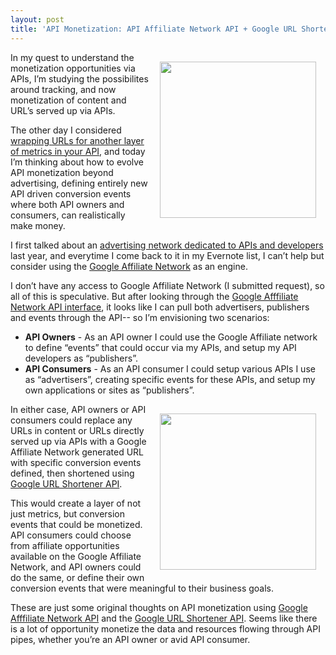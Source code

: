 ```yaml
---
layout: post
title: 'API Monetization: API Affiliate Network API + Google URL Shortener API'
---
```

<p><img style="padding: 15px;" src="http://kinlane-productions.s3.amazonaws.com/google/google-affiliate-network.jpg" alt="" width="250" align="right" /></p>
<p>In my quest to understand the monetization opportunities via APIs, I&rsquo;m studying the possibilites around tracking, and now monetization of content and URL&rsquo;s served up via APIs.</p>
<p>The other day I considered <a title="wrapping URLs for another layer of metrics in your API" href="/2012/05/26/wrapping-content-urls-for-another-layer-of-metrics-in-your-api/">wrapping URLs for another layer of metrics in your API</a>, and today I&rsquo;m thinking about how to evolve API monetization beyond advertising, defining entirely new API driven conversion events where both API owners and consumers, can realistically make money.</p>
<p>I first talked about an <a title="advertising network dedicated to APIs and developers" href="http://apievangelist.com/2011/09/28/advertising-network-dedicated-to-apis-and-developers/">advertising network dedicated to APIs and developers</a> last year, and everytime I come back to it in my Evernote list, I can&rsquo;t help but consider using the <a title="Google Affiliate Network" href="http://www.google.com/ads/affiliatenetwork/">Google Affiliate Network</a> as an engine.</p>
<p>I don&rsquo;t have any access to Google Affiliate Network (I submitted request), so all of this is speculative.  But after looking through the <a href="https://developers.google.com/affiliate-network/">Google Afffiliate Network API interface</a>, it looks like I can pull both advertisers, publishers and events through the API-- so I&rsquo;m envisioning two scenarios:</p>
<ul class="mainlist">
<li><strong>API Owners</strong> - As an API owner I could use the Google Affiliate network to define &ldquo;events&rdquo; that could occur via my APIs, and setup my API developers as &ldquo;publishers&rdquo;.</li>
<li><strong>API Consumers</strong> - As an API consumer I could setup various APIs I use as &ldquo;advertisers&rdquo;, creating specific events for these APIs, and setup my own applications or sites as &ldquo;publishers&rdquo;.</li>
</ul>
<p><img style="padding: 15px;" src="http://kinlane-productions.s3.amazonaws.com/google/google-url-shortener.jpg" alt="" width="250" align="right" /></p>
<p>In either case, API owners or API consumers could replace any URLs in content or URLs directly served up via APIs with a Google Affiliate Network generated URL with specific conversion events defined, then shortened using <a title="Google URL Shortener API" href="https://developers.google.com/url-shortener/">Google URL Shortener API</a>.</p>
<p>This would create a layer of not just metrics, but conversion events that could be monetized.  API consumers could choose from affiliate opportunities available on the Google Affiliate Network, and API owners could do the same, or define their own conversion events that were meaningful to their business goals.</p>
<p>These are just some original thoughts on API monetization using <a href="https://developers.google.com/affiliate-network/">Google Afffiliate Network API</a> and the <a title="Google URL Shortener API" href="https://developers.google.com/url-shortener/">Google URL Shortener API</a>.  Seems like there is a lot of opportunity monetize the data and resources flowing through API pipes, whether you&rsquo;re an API owner or avid API consumer.</p>